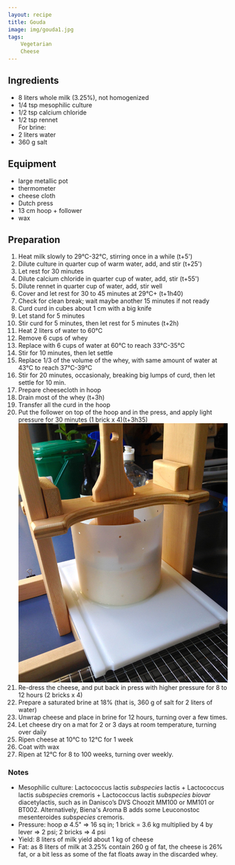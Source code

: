 ```yaml
---
layout: recipe
title: Gouda
image: img/gouda1.jpg  
tags:
    Vegetarian
    Cheese
---
```

## Ingredients
* 8 liters whole milk (3.25%), not homogenized
* 1/4 tsp mesophilic culture
* 1/2 tsp calcium chloride
* 1/2 tsp rennet   
For brine:       
* 2 liters water   
* 360 g salt   

## Equipment
* large metallic pot
* thermometer
* cheese cloth
* Dutch press
* 13 cm hoop + follower
* wax

## Preparation
1. Heat milk slowly to 29°C-32°C, stirring once in a while (t+5')
2. Dilute culture in quarter cup of warm water, add, and stir (t+25')
3. Let rest for 30 minutes
4. Dilute calcium chloride in quarter cup of water, add, stir (t+55')
5. Dilute rennet in quarter cup of water, add, stir well
6. Cover and let rest for 30 to 45 minutes at 29°C+ (t+1h40)
7. Check for clean break; wait maybe another 15 minutes if not ready
8. Curd curd in cubes about 1 cm with a big knife
9. Let stand for 5 minutes
9. Stir curd for 5 minutes, then let rest for 5 minutes (t+2h)
10. Heat 2 liters of water to 60°C
11. Remove 6 cups of whey
12. Replace with 6 cups of water at 60°C to reach 33°C-35°C
13. Stir for 10 minutes, then let settle
14. Replace 1/3 of the volume of the whey, with same amount of water at 43°C to reach 37°C-39°C
15. Stir for 20 minutes, occasionaly, breaking big lumps of curd, then let settle for 10 min.
16. Prepare cheesecloth in hoop
17. Drain most of the whey (t+3h) 
18. Transfer all the curd in the hoop 
19. Put the follower on top of the hoop and in the press, and apply light pressure for 30 minutes (1 brick x 4)(t+3h35) ![image](img/gouda2.jpg) 
20. Re-dress the cheese, and put back in press with higher pressure for 8 to 12 hours (2 bricks x 4)
21. Prepare a saturated brine at 18% (that is, 360 g of salt for 2 liters of water)
22. Unwrap cheese and place in brine for 12 hours, turning over a few times.
23. Let cheese dry on a mat for 2 or 3 days at room temperature, turning over daily
24. Ripen cheese at 10°C to 12°C for 1 week
25. Coat with wax
26. Ripen at 12°C for 8 to 100 weeks, turning over weekly.

### Notes   
* Mesophilic culture: Lactococcus lactis *subspecies* lactis + Lactococcus lactis *subspecies* cremoris + Lactococcus lactis *subspecies biovar* diacetylactis, such as in Danisco’s DVS Choozit MM100 or MM101 or BT002. Alternatively, Biena's Aroma B adds some Leuconostoc mesenteroides *subspecies* cremoris.      
* Pressure: hoop ∅ 4.5" => 16 sq in; 1 brick = 3.6 kg multiplied by 4 by lever => 2 psi; 2 bricks => 4 psi   
* Yield: 8 liters of milk yield about 1 kg of cheese   
* Fat: as 8 liters of milk at 3.25% contain 260 g of fat, the cheese is 26% fat, or a bit less as some of the fat floats away in the discarded whey.   